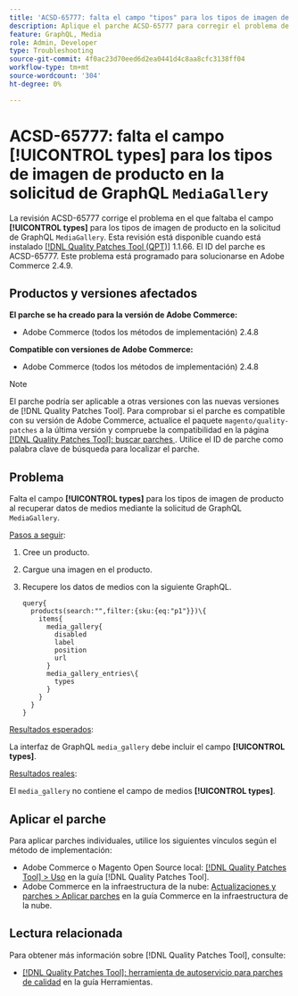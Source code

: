 ```yaml
---
title: 'ACSD-65777: falta el campo "tipos" para los tipos de imagen de producto en la solicitud de GraphQL de MediaGallery'
description: Aplique el parche ACSD-65777 para corregir el problema de Adobe Commerce en el que faltaba el campo "tipos" para los tipos de imagen de producto en la solicitud de GraphQL de MediaGallery.
feature: GraphQL, Media
role: Admin, Developer
type: Troubleshooting
source-git-commit: 4f0ac23d70eed6d2ea0441d4c8aa8cfc3138ff04
workflow-type: tm+mt
source-wordcount: '304'
ht-degree: 0%

---
```



# ACSD-65777: falta el campo **[!UICONTROL types]** para los tipos de imagen de producto en la solicitud de GraphQL `MediaGallery`

La revisión ACSD-65777 corrige el problema en el que faltaba el campo **[!UICONTROL types]** para los tipos de imagen de producto en la solicitud de GraphQL `MediaGallery`. Esta revisión está disponible cuando está instalado [[!DNL Quality Patches Tool (QPT)]](/help/tools/quality-patches-tool/quality-patches-tool-to-self-serve-quality-patches.md) 1.1.66. El ID del parche es ACSD-65777. Este problema está programado para solucionarse en Adobe Commerce 2.4.9.

## Productos y versiones afectados

**El parche se ha creado para la versión de Adobe Commerce:**

* Adobe Commerce (todos los métodos de implementación) 2.4.8

**Compatible con versiones de Adobe Commerce:**

* Adobe Commerce (todos los métodos de implementación) 2.4.8

>[!NOTE]
>
>El parche podría ser aplicable a otras versiones con las nuevas versiones de [!DNL Quality Patches Tool]. Para comprobar si el parche es compatible con su versión de Adobe Commerce, actualice el paquete `magento/quality-patches` a la última versión y compruebe la compatibilidad en la página [[!DNL Quality Patches Tool]: buscar parches ](https://experienceleague.adobe.com/tools/commerce-quality-patches/index.html?lang=es). Utilice el ID de parche como palabra clave de búsqueda para localizar el parche.

## Problema

Falta el campo **[!UICONTROL types]** para los tipos de imagen de producto al recuperar datos de medios mediante la solicitud de GraphQL `MediaGallery`.

<u>Pasos a seguir</u>:

1. Cree un producto.
1. Cargue una imagen en el producto.
1. Recupere los datos de medios con la siguiente GraphQL.

   ```
   query{
     products(search:"",filter:{sku:{eq:"p1"}})\{
       items{
         media_gallery{
           disabled
           label
           position
           url
         }
         media_gallery_entries\{
           types
         }
       }
     }
   }
   ```

<u>Resultados esperados</u>:

La interfaz de GraphQL `media_gallery` debe incluir el campo **[!UICONTROL types]**.

<u>Resultados reales</u>:

El `media_gallery` no contiene el campo de medios **[!UICONTROL types]**.

## Aplicar el parche

Para aplicar parches individuales, utilice los siguientes vínculos según el método de implementación:

* Adobe Commerce o Magento Open Source local: [[!DNL Quality Patches Tool] > Uso](/help/tools/quality-patches-tool/usage.md) en la guía [!DNL Quality Patches Tool].
* Adobe Commerce en la infraestructura de la nube: [Actualizaciones y parches > Aplicar parches](https://experienceleague.adobe.com/docs/commerce-cloud-service/user-guide/develop/upgrade/apply-patches.html?lang=es) en la guía Commerce en la infraestructura de la nube.

## Lectura relacionada

Para obtener más información sobre [!DNL Quality Patches Tool], consulte:

* [[!DNL Quality Patches Tool]: herramienta de autoservicio para parches de calidad](/help/tools/quality-patches-tool/quality-patches-tool-to-self-serve-quality-patches.md) en la guía Herramientas.
